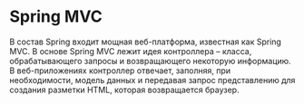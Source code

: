 # Spring MVC
В состав Spring входит мощная веб-платформа, известная как Spring 
MVC. В  основе Spring MVC лежит идея контроллера – класса, обрабатывающего запросы и  возвращающего некоторую информацию. 
В веб-приложениях контроллер отвечает, заполняя, при необходимости, модель данных и передавая запрос представлению для создания 
разметки HTML, которая возвращается браузер.
